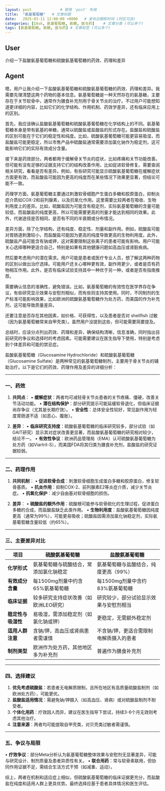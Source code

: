 ```yaml
---
layout: post             # 使用 'post' 布局
title:  "氨基葡萄糖"   # 文章标题
date:   2025-03-11 12:00:00 +0800   # 发布日期和时间 (时区可选)
categories: [IAsk, 氨基葡萄糖, 氨糖, 医与药]    # 文章分类 (可以多个)
tags: [氨基葡萄糖, 氨糖, 医与药] # 文章标签 (可以多个)
---
```



## User

介绍一下盐酸氨基葡萄糖和硫酸氨基葡萄糖的药效、药理和差异

## Agent

嗯，用户让我介绍一下盐酸氨基葡萄糖和硫酸氨基葡萄糖的药效、药理和差异。我需要先理清楚这两个药物的基本信息。氨基葡萄糖是一种天然存在的氨基糖，主要存在于关节软骨中，通常作为膳食补充剂用于骨关节炎的治疗。不过用户可能想知道更详细的内容，比如它们的化学结构、作用机制、药效学差异，还有临床应用上的区别。

首先，我应该确认盐酸氨基葡萄糖和硫酸氨基葡萄糖在化学结构上的不同。氨基葡萄糖本身是带有氨基的单糖，通常以硫酸盐或盐酸盐的形式存在。盐酸盐和硫酸盐的区别可能在于它们的稳定性和纯度。比如，硫酸氨基葡萄糖可能更容易吸湿，而盐酸盐可能更稳定，所以市售产品中硫酸盐通常需要添加氯化钠作为稳定剂，这可能影响它们的实际有效成分含量。

接下来是药效部分。两者都用于缓解骨关节炎的症状，比如疼痛和关节功能改善。但可能有没有足够的证据支持它们的结构改善作用，比如促进软骨修复。需要查阅相关研究，看看是否有差异。例如，有些研究可能显示硫酸氨基葡萄糖在缓解症状方面更有效，而盐酸盐可能因为更高的纯度而在某些情况下效果更显著，但结论可能不一致。

药理学方面，氨基葡萄糖主要通过刺激软骨细胞产生蛋白多糖和胶原蛋白，抑制炎症介质如COX-2和前列腺素，以及抗氧化作用。这里需要比较两者在吸收、生物利用度上的差异。比如，硫酸盐因为可能含有稳定剂，实际氨基葡萄糖的含量可能较低，而盐酸盐的纯度更高，所以可能需要更高的剂量才能达到相同的效果。此外，代谢途径是否相同，是否有不同的半衰期或分布情况。

差异方面，除了化学结构，还有纯度、稳定性、剂量和副作用。例如，硫酸盐可能对胃肠道刺激较小，而盐酸盐可能因为更高的纯度导致更高的生物利用度。此外，硫酸盐产品可能含有钠或钾，这对需要限制这些离子的患者可能有影响。用户可能关心选择哪种更适合自己，特别是如果有其他健康问题如高血压或肾脏疾病。

然后要考虑用户的潜在需求。用户可能是患者或医疗专业人员，想了解这两种药物的区别以做出治疗选择。可能用户还关心哪种更有效，副作用更少，或者是否有药物相互作用。此外，是否有临床试验支持其中一种优于另一种，或者是否有指南推荐。

需要确认信息的准确性，避免错误。比如，氨基葡萄糖的有效性在医学界存在争议，有些研究显示效果与安慰剂相似，而有些则支持其使用。同时，不同制剂的生产标准可能影响效果，比如欧洲的硫酸氨基葡萄糖作为处方药，而美国的作为补充剂，这可能导致质量差异。

还要注意是否存在其他因素，如价格、可获得性，以及患者是否对 shellfish 过敏（因为氨基葡萄糖常来自甲壳类）。虽然用户没提到这些，但可能需要简要提及。

总结时，应该分点列出药效、药理和差异，确保结构清晰，信息准确，同时指出目前研究的争议和选择时的考虑因素。可能需要建议在医生指导下使用，特别是考虑到个体差异和可能的禁忌症。




盐酸氨基葡萄糖（Glucosamine Hydrochloride）和硫酸氨基葡萄糖（Glucosamine Sulfate）是两种常见的氨基葡萄糖制剂，主要用于骨关节炎的辅助治疗。以下是它们的药效、药理作用及差异的详细分析：

---

### **一、药效**
1. **共同点**：
   • **缓解症状**：两者均可减轻骨关节炎患者的关节疼痛、僵硬，改善关节活动功能。
   • **潜在结构保护**：部分研究提示可能延缓软骨退化，但临床证据尚存争议（尤其是长期疗效）。
   • **安全性**：总体安全性较好，常见副作用为轻度胃肠道不适（如恶心、腹胀）。

2. **差异**：
   • **临床研究支持度**：硫酸氨基葡萄糖的临床研究较多，部分试验（如GAIT研究）显示其对症状改善更显著，而盐酸氨基葡萄糖的研究相对较少，结论不一。
   • **有效性争议**：欧洲药品管理局（EMA）认可硫酸氨基葡萄糖为处方药（如Viartril-S），而美国FDA将其归类为膳食补充剂，盐酸盐的研究证据较弱。

---

### **二、药理作用**
1. **共同机制**：
   • **促进软骨合成**：刺激软骨细胞生成蛋白多糖和胶原蛋白，修复软骨基质。
   • **抗炎作用**：抑制COX-2、前列腺素E2等炎症介质，减少关节炎症。
   • **抗氧化保护**：减少自由基对软骨细胞的损伤。

2. **差异**：
   • **硫酸盐的额外作用**：硫酸根可能参与软骨硫化的生理过程，促进蛋白多糖的合成，而盐酸盐缺乏此类作用。
   • **生物利用度**：盐酸氨基葡萄糖因纯度更高（通常为99%），可能更易吸收；硫酸盐因需添加氯化钠稳定剂，实际氨基葡萄糖含量较低（约65%）。

---

### **三、主要差异对比**

| **项目**              | **硫酸氨基葡萄糖**                          | **盐酸氨基葡萄糖**                        |
|-----------------------|---------------------------------------------|-------------------------------------------|
| **化学形式**          | 氨基葡萄糖与硫酸结合，常添加氯化钠稳定      | 氨基葡萄糖与盐酸结合，纯度更高（99%）    |
| **有效成分含量**      | 每1500mg剂量中约含65%氨基葡萄糖             | 每1500mg剂量中含约83%氨基葡萄糖           |
| **临床证据**          | 较多研究支持症状改善（如欧洲LEO研究）       | 研究较少，部分试验显示效果与安慰剂相当    |
| **稳定性与吸湿性**    | 易吸湿，需添加稳定剂（如氯化钠或钾）        | 更稳定，无需额外稳定剂                    |
| **适用人群注意**       | 含钠/钾，高血压或肾病患者需谨慎             | 不含钠/钾，更适合需限制电解质摄入的患者   |
| **制剂类型**          | 欧洲作为处方药，其他地区多为补充剂          | 普遍作为膳食补充剂                        |

---

### **四、选择建议**
1. **优先考虑硫酸盐**：若患者无电解质限制，且所在地区有高质量硫酸盐制剂（如欧洲处方药），可能更优。
2. **盐酸盐适用情况**：需避免钠/钾摄入（如高血压、肾病）或对硫酸盐制剂不耐受者。
3. **个体化用药**：疗效因人而异，建议在医生指导下尝试，持续3-6个月无效则考虑其他治疗。
4. **注意来源**：两者均可能提取自甲壳类，对贝壳类过敏者需谨慎。

---

### **五、争议与局限**
• **疗效争议**：部分Meta分析认为氨基葡萄糖整体效果与安慰剂无显著差异，可能与研究设计、制剂质量及患者异质性有关。
• **联合用药**：常与软骨素联用，但协同作用证据不足，需结合生活方式干预（如减重、运动）。

综上，两者在机制和适应症上相似，但硫酸氨基葡萄糖的临床证据更充分，而盐酸盐在纯度和适用人群上更具优势。最终选择应基于患者具体情况和医生评估。